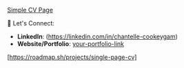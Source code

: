 [Simple CV Page](https://roadmap.sh/projects/single-page-cv)

 🤝 Let's Connect: 
- **LinkedIn**: (https://linkedin.com/in/chantelle-cookeygam)
- **Website/Portfolio**: [your-portfolio-link](https://your-portfolio-link)

[https://roadmap.sh/projects/single-page-cv]
